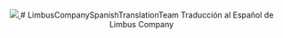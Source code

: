 <div align="center">
<a href="https://github.com/LimbusCompanySpanishTranslationTeam/LimbusCompanySpanishTranslationTeam">
   <img src="https://avatars.githubusercontent.com/u/129521269" />
</a>
# LimbusCompanySpanishTranslationTeam
Traducción al Español de Limbus Company

